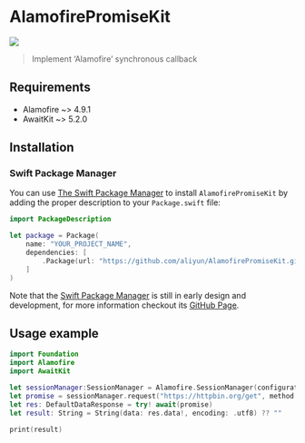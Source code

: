 # AlamofirePromiseKit

![](https://img.shields.io/cocoapods/v/AlamofirePromiseKit)

> Implement ‘Alamofire’ synchronous callback

## Requirements

* Alamofire ~> 4.9.1
* AwaitKit  ~> 5.2.0

## Installation

### Swift Package Manager

You can use [The Swift Package Manager](https://swift.org/package-manager) to install `AlamofirePromiseKit` by adding the proper description to your `Package.swift` file:

```swift
import PackageDescription

let package = Package(
    name: "YOUR_PROJECT_NAME",
    dependencies: [
        .Package(url: "https://github.com/aliyun/AlamofirePromiseKit.git")
    ]
)
```

Note that the [Swift Package Manager](https://swift.org/package-manager) is still in early design and development, for more information checkout its [GitHub Page](https://github.com/apple/swift-package-manager).

## Usage example

```swift
import Foundation
import Alamofire
import AwaitKit

let sessionManager:SessionManager = Alamofire.SessionManager(configuration: config)
let promise = sessionManager.request("https://httpbin.org/get", method: HTTPMethod.get).response()
let res: DefaultDataResponse = try! await(promise)
let result: String = String(data: res.data!, encoding: .utf8) ?? ""

print(result)
```
